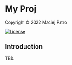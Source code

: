 # My Proj

Copyright &copy; 2022 Maciej Patro

[![License](https://img.shields.io/badge/License-Boost_1.0-lightblue.svg)](https://www.boost.org/LICENSE_1_0.txt)

## Introduction

TBD.
